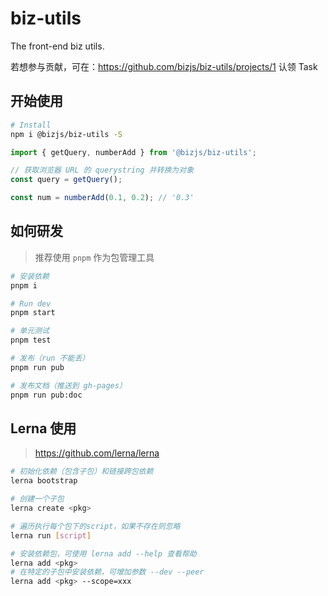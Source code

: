 # biz-utils

The front-end biz utils.

若想参与贡献，可在：https://github.com/bizjs/biz-utils/projects/1 认领 Task

## 开始使用

```bash
# Install
npm i @bizjs/biz-utils -S
```

```ts
import { getQuery, numberAdd } from '@bizjs/biz-utils';

// 获取浏览器 URL 的 querystring 并转换为对象
const query = getQuery();

const num = numberAdd(0.1, 0.2); // '0.3'
```

## 如何研发

> 推荐使用 `pnpm` 作为包管理工具

```bash
# 安装依赖
pnpm i

# Run dev
pnpm start

# 单元测试
pnpm test

# 发布（run 不能丢）
pnpm run pub

# 发布文档（推送到 gh-pages）
pnpm run pub:doc
```

## Lerna 使用

> https://github.com/lerna/lerna

```bash
# 初始化依赖（包含子包）和链接跨包依赖
lerna bootstrap

# 创建一个子包
lerna create <pkg>

# 遍历执行每个包下的script，如果不存在则忽略
lerna run [script]

# 安装依赖包，可使用 lerna add --help 查看帮助
lerna add <pkg>
# 在特定的子包中安装依赖，可增加参数 --dev --peer
lerna add <pkg> --scope=xxx
```
